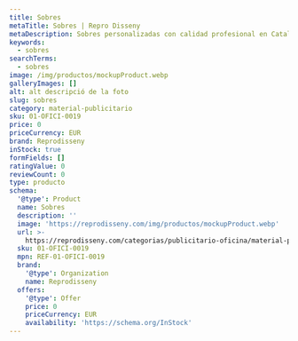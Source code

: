 ```yaml
---
title: Sobres
metaTitle: Sobres | Repro Disseny
metaDescription: Sobres personalizadas con calidad profesional en Cataluña.
keywords:
  - sobres
searchTerms:
  - sobres
image: /img/productos/mockupProduct.webp
galleryImages: []
alt: alt descripció de la foto
slug: sobres
category: material-publicitario
sku: 01-OFICI-0019
price: 0
priceCurrency: EUR
brand: Reprodisseny
inStock: true
formFields: []
ratingValue: 0
reviewCount: 0
type: producto
schema:
  '@type': Product
  name: Sobres
  description: ''
  image: 'https://reprodisseny.com/img/productos/mockupProduct.webp'
  url: >-
    https://reprodisseny.com/categorias/publicitario-oficina/material-publicitario/sobres
  sku: 01-OFICI-0019
  mpn: REF-01-OFICI-0019
  brand:
    '@type': Organization
    name: Reprodisseny
  offers:
    '@type': Offer
    price: 0
    priceCurrency: EUR
    availability: 'https://schema.org/InStock'
---
```


